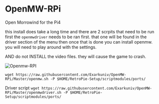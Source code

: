 # OpenMW-RPi
Open Morrowind for the Pi4

this install does take a long time and there are 2 scrpits that need to be run 
first the `openmwdriver` needs to be ran first. that one will be found in the driver section of the menu
then once that is done you can install openmw.
you will need to play around with the settings.

AND do not INSTALL the video files. they will cause the game to crash. 

![Openmw-RPI](https://i.ytimg.com/vi/gK2xs57VgZg/maxresdefault.jpg)


`wget https://raw.githubusercontent.com/Exarkuniv/OpenMW-RPi/Master/openmw.sh -P $HOME/RetroPie-Setup/scriptmodules/ports/`

Driver script
`wget https://raw.githubusercontent.com/Exarkuniv/OpenMW-RPi/Master/openmwdriver.sh -P $HOME/RetroPie-Setup/scriptmodules/ports/`

